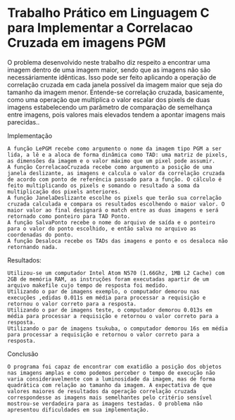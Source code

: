 # Trabalho Prático em Linguagem C para Implementar a Correlacao Cruzada em imagens PGM

O problema desenvolvido neste trabalho diz respeito a encontrar uma imagem  dentro de uma imagem maior, sendo que as imagens não são necessáriamente idênticas. Isso pode ser feito aplicando a operação de correlação cruzada em cada janela possível da imagem maior que seja do tamanho da imagem menor. Entende-se correlação cruzada, basicamente, como uma operação que multiplica o valor escalar dos pixels de duas imagens estabelecendo um parâmetro de comparação de semelhança entre imagens, pois valores mais elevados tendem a apontar imagens mais parecidas..


Implementação

	A função LePGM recebe como argumento o nome da imagem tipo PGM a ser lida, a lê e a aloca de forma dinâmica como TAD: uma matriz de pixels, as dimensões da imagem e o valor máximo que um pixel pode assumir.
	A função CorrelacaoCruzada recebe como argumento a posição de uma janela deslizante, as imagens e calcula o valor da correlação cruzada de acordo com ponto de referência passado para a função. O cálculo é feito multiplicando os pixels e somando o resultado a soma da multiplicação dos pixels anteriores.
	A função JanelaDeslizante escolhe os pixels que terão sua correlação cruzada calculada e compara os resultados escolhendo o maior valor. O maior valor ao final designará o match entre as duas imagens e será retornado como ponteiro para TAD Ponto.
	A função SalvaPonto recebe o nome do arquivo de saída e o ponteiro para o valor do ponto escolhido, e então salva no arquivo as coordenadas do ponto.
	A função Desaloca recebe os TADs das imagens e ponto e os desaloca não retornando nada.

Resultados:

	Utilizou-se um computador Intel Atom N570 (1.66Ghz, 1MB L2 Cache) com 2GB de memória RAM, as instruções foram executadas apartir de um arquivo makefile cujo tempo de resposta foi medido.
	Utilizando o par de imagens exemplo, o computador demorou nas execuções ,edidas 0.011s em média para processar a requisição e retornou o valor correto para a resposta.
	Utilizando o par de imagens teste, o computador demorou 0.013s em média para processar a requisição e retornou o valor correto para a resposta.
	Utilizando o par de imagens tsukuba, o computador demorou 16s em média para processar a requisição e retornou o valor correto para a resposta.

Conclusão

	O programa foi capaz de encontrar com exatidão a posição dos objetos nas imagens amplas e como podemos perceber o tempo de execução não varia consideravelmente com a luminosidade da imagem, mas de forma quadrática com relação ao tamanho da imagem. A expectativa de que valores maiores de resultados da operação correlação cruzada correspondesse as imagens mais semelhantes pelo critério sensível mostrou-se verdadeira para as imagens testadas.	O problema não apresentou dificuldades em sua implementação.

